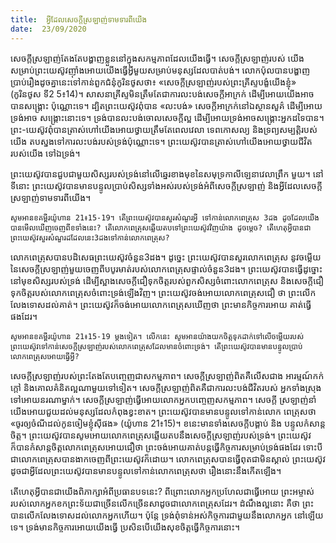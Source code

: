 ```yaml
---
title:  អ្វីដែលសេចក្តីស្រឡាញ់ទាមទារពីយើង
date:  23/09/2020
---
```


សេចក្តីស្រឡាញ់តែងតែបង្ហាញខ្លួននៅក្នុងសកម្មភាពដែលយើងធ្វើ។ សេចក្តីស្រឡាញ់របស់ យើងសម្រាប់ព្រះយេស៊ូវញុាំងអោយយើងធ្វើអ្វីមួយសម្រាប់មនុស្សដែលបាត់បង់។ លោកប៉ុលបានបង្ហាញ ប្រាប់រឿងដូចគ្នានេះទៅកាន់ពួកជំនុំកូរិនថូសថា៖ «សេចក្តីស្រឡាញ់របស់ព្រះគ្រីស្ទបង្ខំយើងខ្ញុំ» (កូរិនថូស ទី2 5៖14)។ សាសនាគ្រីស្ទមិនត្រឹមតែជាការលះបង់សេចក្តីអាក្រក់ ដើម្បីអោយយើងអាចបានសង្គ្រោះ ប៉ុណ្ណោះទេ។ ដ្បិតព្រះយេស៊ូវពុំបាន «លះបង់» សេចក្តីអាក្រក់នៅឯស្ថានសួគ៌ ដើម្បីអោយទ្រង់អាច សង្គ្រោះនោះទេ។ ទ្រង់បានលះបង់ចោលសេចក្តីល្អ ដើម្បីអោយទ្រង់អាចសង្គ្រោះអ្នកដទៃបាន។ ព្រះ-យេស៊ូវពុំបានត្រាស់ហៅយើងអោយថ្វាយត្រឹមតែពេលវេលា ទេពកោសល្យ និងទ្រព្យសម្បត្តិរបស់យើង តបស្នងទៅការលះបង់របស់ទ្រង់ប៉ុណ្ណោះទេ។ ព្រះយេស៊ូវបានត្រាស់ហៅយើងអោយថ្វាយជីវិតរបស់យើង ទៅឯទ្រង់។

ព្រះយេស៊ូវបានជួបជាមួយសិស្សរបស់ទ្រង់នៅលើឆ្នេរខាងមុខនៃសមុទ្រកាលីឡេនាវេលាព្រឹក មួយ។ នៅទីនោះ ព្រះយេស៊ូវបានមានបន្ទូលប្រាប់សិស្សទាំងអស់របស់ទ្រង់អំពីសេចក្តីស្រឡាញ់ និងអ្វីដែលសេចក្តីស្រឡាញ់ទាមទារពីយើង។

`សូមអានខគម្ពីរយ៉ូហាន 21៖15-19។ តើព្រះយេស៊ូវបានសួរសំណួរអ្វី ទៅកាន់លោកពេត្រុស 3ដង ដូចដែលយើងបានមើលឃើញចេញពីខទាំងនេះ? តើលោកពេត្រុសឆ្លើយតបទៅព្រះយេស៊ូវវិញយ៉ាង ដូចម្តេច? តើហេតុអ្វីបានជាព្រះយេស៊ូវសួរសំណួរដដែលនេះ3ដងទៅកាន់លោកពេត្រុស?`

លោកពេត្រុសបានបដិសេធព្រះយេស៊ូវចំនួន3ដង។ ដូច្នេះ ព្រះយេស៊ូវបានសួរលោកពេត្រុស នូវចម្លើយនៃសេចក្តីស្រឡាញ់មួយចេញពីបបូរមាត់របស់លោកពេត្រុសផ្ទាល់ចំនួន3ដង។ ព្រះយេស៊ូវបានធ្វើដូច្នោះនៅមុខសិស្សរបស់ទ្រង់ ដើម្បីស្អាងសេចក្តីជឿទុកចិត្តរបស់ពួកសិស្សចំពោះលោកពេត្រុស និងសេចក្តីជឿទុកចិត្តរបស់លោកពេត្រុសចំពោះទ្រង់ឡើងវិញ។ ព្រះយេស៊ូវចង់អោយលោកពេត្រុសជឿ ថា ព្រះលើកលែងទោសដល់គាត់។ ព្រះយេស៊ូវក៏ចង់អោយលោកពេត្រុសឃើញថា ព្រះមានកិច្ចការអោយ គាត់ធ្វើផងដែរ។

`សូមអានខគម្ពីរយ៉ូហាន 21៖15-19 ម្តងទៀត។ លើកនេះ សូមអានយ៉ាងយកចិត្តទុកដាក់ទៅលើចម្លើយរបស់ព្រះយេស៊ូវទៅកាន់សេចក្តីស្រឡាញ់របស់លោកពេត្រុសដែលមានចំពោះទ្រង់។ តើព្រះយេស៊ូវបានមានបន្ទូលប្រាប់លោកពេត្រុសអោយធ្វើអ្វី?`

សេចក្តីស្រឡាញ់របស់ព្រះតែងតែបញ្ចេញជាសកម្មភាព។ សេចក្តីស្រឡាញ់ពិតគឺលើសជាង អារម្មណ៍កក់ក្តៅ និងគោលគំនិតល្អណាមួយទៅទៀត។ សេចក្តីស្រឡាញ់ពិតគឺជាការលះបង់ជីវិតរបស់ អ្នកទាំងស្រុងទៅអោយនរណាម្នាក់។ សេចក្តីស្រឡាញ់ធ្វើអោយលោកអ្នកបញ្ចេញសកម្មភាព។ សេចក្តី ស្រឡាញ់នាំយើងអោយជួយដល់មនុស្សដែលកំពុងខ្វះខាត។ ព្រះយេស៊ូវបានមានបន្ទូលទៅកាន់លោក ពេត្រុសថា «ចូរឲ្យចំណីដល់កូនចៀមខ្ញុំស៊ីផង» (យ៉ូហាន 21៖15)។ ខនេះមានទាំងសេចក្តីបង្គាប់ និង បន្ទូលកំសាន្តចិត្ត។ ព្រះយេស៊ូវបានសូមអោយលោកពេត្រុសឆ្លើយតបនឹងសេចក្តីស្រឡាញ់របស់ទ្រង់។ ព្រះយេស៊ូវក៏បានកំសាន្តចិត្តលោកពេត្រុសអោយជឿថា ព្រះចង់អោយគាត់បន្តធ្វើកិច្ចការសម្រាប់ទ្រង់ផងដែរ ទោះបីជាលោកពេត្រុសបានងាកចេញពីព្រះយេស៊ូវក៏ដោយ។ លោកពេត្រុសបានធ្វើពុតជាមិនស្គាល់ ព្រះយេស៊ូវ ដូចជាអ្វីដែលព្រះយេស៊ូវបានមានបន្ទូលទៅកាន់លោកពេត្រុសថា រឿងនោះនឹងកើតឡើង។

តើហេតុអ្វីបានជាយើងពិភាក្សាអំពីប្រធានបទនេះ? ពីព្រោះលោកអ្នកប្រហែលជាធ្វើអោយ ព្រះអម្ចាស់របស់លោកអ្នកខកព្រះទ័យជាច្រើនលើកច្រើនសាដូចជាលោកពេត្រុសដែរ។ ដំណឹងល្អនោះ គឺថា ព្រះបានលើកលែងទោសដល់លោកអ្នកហើយ។ ប៉ុន្តែ ទ្រង់ពុំទាន់អស់កិច្ចការជាមួយនឹងលោកអ្នក នៅឡើយទេ។ ទ្រង់មានកិច្ចការអោយយើងធ្វើ ប្រសិនបើយើងសុខចិត្តធ្វើកិច្ចការនោះ។